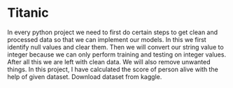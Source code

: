 # Titanic
In every python project we need to first do certain steps to get clean and processed data so that we can implement our models. In this we first identify null values and clear them. Then we will convert our string value to integer because we can only perform training and testing on integer values. After all this we are left with clean data. We will also remove unwanted things. In this project, I have calculated the score of person alive with the help of given dataset. Download dataset from kaggle. 
